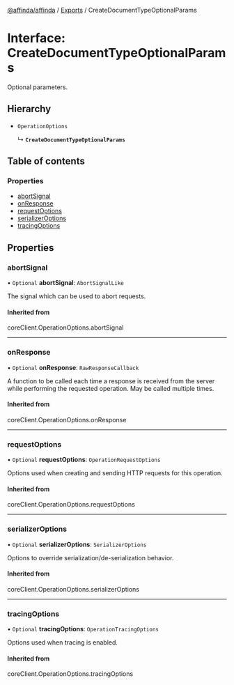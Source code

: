 [@affinda/affinda](../README.md) / [Exports](../modules.md) / CreateDocumentTypeOptionalParams

# Interface: CreateDocumentTypeOptionalParams

Optional parameters.

## Hierarchy

- `OperationOptions`

  ↳ **`CreateDocumentTypeOptionalParams`**

## Table of contents

### Properties

- [abortSignal](CreateDocumentTypeOptionalParams.md#abortsignal)
- [onResponse](CreateDocumentTypeOptionalParams.md#onresponse)
- [requestOptions](CreateDocumentTypeOptionalParams.md#requestoptions)
- [serializerOptions](CreateDocumentTypeOptionalParams.md#serializeroptions)
- [tracingOptions](CreateDocumentTypeOptionalParams.md#tracingoptions)

## Properties

### abortSignal

• `Optional` **abortSignal**: `AbortSignalLike`

The signal which can be used to abort requests.

#### Inherited from

coreClient.OperationOptions.abortSignal

___

### onResponse

• `Optional` **onResponse**: `RawResponseCallback`

A function to be called each time a response is received from the server
while performing the requested operation.
May be called multiple times.

#### Inherited from

coreClient.OperationOptions.onResponse

___

### requestOptions

• `Optional` **requestOptions**: `OperationRequestOptions`

Options used when creating and sending HTTP requests for this operation.

#### Inherited from

coreClient.OperationOptions.requestOptions

___

### serializerOptions

• `Optional` **serializerOptions**: `SerializerOptions`

Options to override serialization/de-serialization behavior.

#### Inherited from

coreClient.OperationOptions.serializerOptions

___

### tracingOptions

• `Optional` **tracingOptions**: `OperationTracingOptions`

Options used when tracing is enabled.

#### Inherited from

coreClient.OperationOptions.tracingOptions
